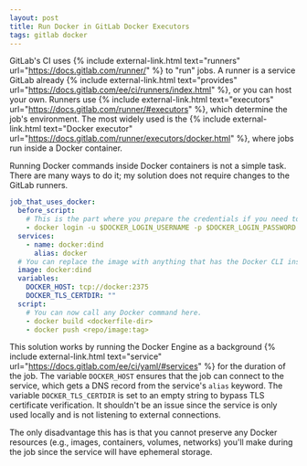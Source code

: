 ```yaml
---
layout: post
title: Run Docker in GitLab Docker Executors
tags: gitlab docker
---
```


GitLab's CI uses {% include external-link.html text="runners" url="https://docs.gitlab.com/runner/" %} to "run" jobs.
A runner is a service GitLab already {% include external-link.html text="provides" url="https://docs.gitlab.com/ee/ci/runners/index.html" %}, or you can
host your own. Runners use {% include external-link.html text="executors" url="https://docs.gitlab.com/runner/#executors" %}, which determine the job's environment.
The most widely used is the {% include external-link.html text="Docker executor" url="https://docs.gitlab.com/runner/executors/docker.html" %}, where jobs run
inside a Docker container.

Running Docker commands inside Docker containers is not a simple task. There are many ways to do it; my solution
does not require changes to the GitLab runners.

```yaml
job_that_uses_docker:
  before_script:
    # This is the part where you prepare the credentials if you need to push or pull from a private image registry.
    - docker login -u $DOCKER_LOGIN_USERNAME -p $DOCKER_LOGIN_PASSWORD $DOCKER_REGISTRY
  services:
    - name: docker:dind
      alias: docker
  # You can replace the image with anything that has the Docker CLI installed.
  image: docker:dind
  variables:
    DOCKER_HOST: tcp://docker:2375
    DOCKER_TLS_CERTDIR: ""
  script:
    # You can now call any Docker command here.
    - docker build <dockerfile-dir>
    - docker push <repo/image:tag>
```

This solution works by running the Docker Engine as a background {% include external-link.html text="service" url="https://docs.gitlab.com/ee/ci/yaml/#services" %}
for the duration of the job. The variable `DOCKER_HOST` ensures that the job can connect to the service, which gets a
DNS record from the service's `alias` keyword. The variable `DOCKER_TLS_CERTDIR` is set to an empty string to bypass
TLS certificate verification. It shouldn't be an issue since the service is only used locally and is not listening to
external connections.

The only disadvantage this has is that you cannot preserve any Docker resources
(e.g., images, containers, volumes, networks) you'll make during the job since the service will have ephemeral storage.
